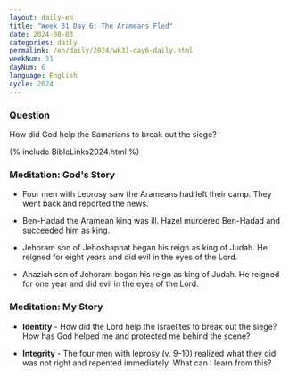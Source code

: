 ```yaml
---
layout: daily-en
title: "Week 31 Day 6: The Arameans Fled"
date: 2024-08-03
categories: daily
permalink: /en/daily/2024/wk31-day6-daily.html
weekNum: 31
dayNum: 6
language: English
cycle: 2024
---
```

### Question     
How did God help the Samarians to break out the siege?

{% include BibleLinks2024.html %} 

### Meditation: God's Story   
+ Four men with Leprosy saw the Arameans had left their camp. They went back and reported the news. 

+ Ben-Hadad the Aramean king was ill. Hazel murdered Ben-Hadad and succeeded him as king. 

+ Jehoram son of Jehoshaphat began his reign as king of Judah. He reigned for eight years and did evil in the eyes of the Lord. 

+ Ahaziah son of Jehoram began his reign as king of Judah. He reigned for one year and did evil in the eyes of the Lord. 

### Meditation: My Story   
+ **Identity** - How did the Lord help the Israelites to break out the siege? How has God helped me and protected me behind the scene? 

+ **Integrity** - The four men with leprosy (v. 9-10) realized what they did was not right and repented immediately. What can I learn from this? 
